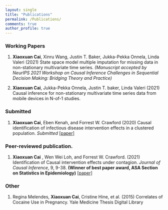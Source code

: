```yaml
---
layout: single
title: "Publications"
permalink: /Publications/
comments: true
author_profile: true
---
```


### Working Papers

1. **Xiaoxuan Cai**, Xinru Wang, Justin T. Baker, Jukka-Pekka Onnela, Linda Valeri (2021) State space model multiple imputation for missing data in non-stationary multivariate time series. *(Manuscript accepted by NeurIPS 2021 Workshop on Causal Inference Challenges in Sequential Decision Making: Bridging Theory and Practice)*

2. **Xiaoxuan Cai**, Jukka-Pekka Onnela, Justin T. baker, Linda Valeri (2021) Causal inference for non-stationary multivariate time series data from mobile devices in N-of-1 studies.

### Submitted

1.  **Xiaoxuan Cai**, Eben Kenah, and Forrest W. Crawford (2020) Causal identification of infectious disease intervention effects in a clustered population. *Submitted* <a href="https://arxiv.org/abs/2105.03493"> [paper] </a>

### Peer-reviewed publication.

1. **Xiaoxuan Cai** , Wen Wei Loh, and Forrest W. Crawford. (2021) Identification of Causal intervention effects under contagion. *Journal of Causal Inference*, 9, 9-38.  **(Winner of best paper award, ASA Section on Statistics in Epidemiology)** <a href="https://www.degruyter.com/document/doi/10.1515/jci-2019-0033/html"> [paper] </a>

### Other
1. Regina Melendes, **Xiaoxuan Cai**, Cristine Hine, et al. (2015) Correlates of Cocaine Use in Pregnancy. Yale Medicine Thesis Digital Library
